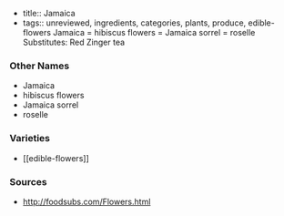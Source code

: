- title:: Jamaica
- tags:: unreviewed, ingredients, categories, plants, produce, edible-flowers
Jamaica = hibiscus flowers = Jamaica sorrel = roselle Substitutes: Red Zinger tea

### Other Names

* Jamaica
* hibiscus flowers
* Jamaica sorrel
* roselle

### Varieties

* [[edible-flowers]]

### Sources
* http://foodsubs.com/Flowers.html

